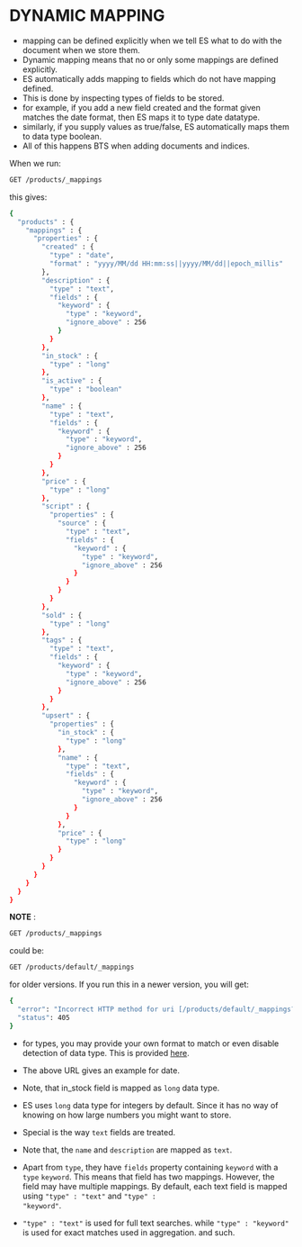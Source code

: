 # DYNAMIC MAPPING

- mapping can be defined explicitly when we tell ES what to do with the document when we store them.
- Dynamic mapping means that no or only some mappings are defined explicitly.
- ES automatically adds mapping to fields which do not have mapping defined.
- This is done by inspecting types of fields to be stored.
- for example, if you add a new field created and the format given matches the date format, then ES maps it to type date datatype.
- similarly, if you supply values as true/false, ES automatically maps them to data type boolean.
- All of this happens BTS when adding documents and indices.

When we run:
```sh
GET /products/_mappings
```
this gives:
```sh
{
  "products" : {
    "mappings" : {
      "properties" : {
        "created" : {
          "type" : "date",
          "format" : "yyyy/MM/dd HH:mm:ss||yyyy/MM/dd||epoch_millis"
        },
        "description" : {
          "type" : "text",
          "fields" : {
            "keyword" : {
              "type" : "keyword",
              "ignore_above" : 256
            }
          }
        },
        "in_stock" : {
          "type" : "long"
        },
        "is_active" : {
          "type" : "boolean"
        },
        "name" : {
          "type" : "text",
          "fields" : {
            "keyword" : {
              "type" : "keyword",
              "ignore_above" : 256
            }
          }
        },
        "price" : {
          "type" : "long"
        },
        "script" : {
          "properties" : {
            "source" : {
              "type" : "text",
              "fields" : {
                "keyword" : {
                  "type" : "keyword",
                  "ignore_above" : 256
                }
              }
            }
          }
        },
        "sold" : {
          "type" : "long"
        },
        "tags" : {
          "type" : "text",
          "fields" : {
            "keyword" : {
              "type" : "keyword",
              "ignore_above" : 256
            }
          }
        },
        "upsert" : {
          "properties" : {
            "in_stock" : {
              "type" : "long"
            },
            "name" : {
              "type" : "text",
              "fields" : {
                "keyword" : {
                  "type" : "keyword",
                  "ignore_above" : 256
                }
              }
            },
            "price" : {
              "type" : "long"
            }
          }
        }
      }
    }
  }
}
```
**NOTE** : 
```sh
GET /products/_mappings
```
could be:
```sh
GET /products/default/_mappings
```
for older versions. If you run this in a newer version, you will get:
```sh
{
  "error": "Incorrect HTTP method for uri [/products/default/_mappings?pretty] and method [GET], allowed: [PUT, POST]",
  "status": 405
}
```
- for types, you may provide your own format to match or even disable detection of data type. This is provided [here][dynamic_date_detection].
- The above URL gives an example for date.

- Note, that in_stock field is mapped as <code>long</code> data type.
- ES uses <code>long</code> data type for integers by default. Since it has no way of knowing on how large numbers you might want to store.

- Special is the way <code>text</code> fields are treated.
- Note that, the <code>name</code> and <code>description</code> are mapped as <code>text</code>.
- Apart from <code>type</code>, they have <code>fields</code> property containing <code>keyword</code> with a <code>type</code> <code>keyword</code>. This means that field has two mappings. However, the field may have multiple mappings. By default, each text field is mapped using <code>"type" : "text"</code> and <code>"type" : "keyword"</code>.
- <code>"type" : "text"</code> is used for full text searches. while <code>"type" : "keyword"</code> is used for exact matches used in aggregation. and such.

[dynamic_date_detection]: <https://www.elastic.co/guide/en/elasticsearch/reference/current/dynamic-field-mapping.html#date-detection>